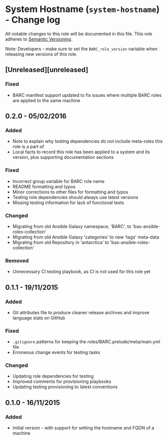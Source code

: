 # System Hostname (`system-hostname`) - Change log

All notable changes to this role will be documented in this file.
This role adheres to [Semantic Versioning](http://semver.org/spec/v2.0.0.html).

Note: Developers - make sure to set the `BARC_role_version` variable when releasing new versions of this role.

## [Unreleased][unreleased]

### Fixed

* BARC manifest support updated to fix issues where multiple BARC roles are applied to the same machine

## 0.2.0 - 05/02/2016

### Added

* Note to explain why testing dependencies do not include meta-roles this role is a part of
* Local facts to record this role has been applied to a system and its version, plus supporting documentation sections

### Fixed

* Incorrect group variable for BARC role name
* README formatting and typos
* Minor corrections to other files for formatting and typos
* Testing role dependencies should always use latest versions
* Missing testing information for lack of functional tests

### Changed

* Migrating from old Ansible Galaxy namespace, 'BARC', to 'bas-ansible-roles-collection'
* Migrating from old Ansible Galaxy 'categories' to new 'tags' meta-data
* Migrating from old Repository in 'antarctica' to 'bas-ansible-roles-collection'

### Removed

* Unnecessary CI testing playbook, as CI is not used for this role yet

## 0.1.1 - 19/11/2015

### Added

* Git attributes file to produce cleaner release archives and improve language stats on GitHub

### Fixed

* `.gitignore` patterns for keeping the roles/BARC.prelude/meta/main.yml file
* Erroneous change events for testing tasks

### Changed

* Updating role dependencies for testing
* Improved comments for provisioning playbooks
* Updating testing provisioning to latest conventions

## 0.1.0 - 16/11/2015

### Added

* Initial version - with support for setting the hostname and FQDN of a machine

